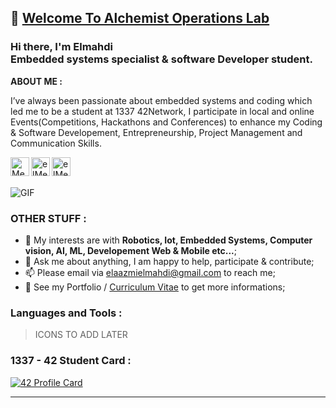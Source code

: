 ## 👋 [Welcome To Alchemist Operations Lab](https://github.com/Alcheemiist/Alcheemiist)

### Hi there, I'm Elmahdi <br> Embedded systems specialist & software Developer student.

**ABOUT ME :**

 I’ve always been passionate about embedded systems and coding which led me to be a student at 1337 42Network, 
 I participate in local and online Events(Competitions, Hackathons and Conferences) to enhance my Coding & Software Developement, Entrepreneurship, Project  Management and   Communication  Skills.


<a  href="https://www.linkedin.com/in/elmahdielaazmi/"><img  align="left"  alt="Mehdi's LinkdeIn"  width="30px"  src="https://cdn.jsdelivr.net/npm/simple-icons@v3/icons/linkedin.svg"/>
</a>

<a  href="https://www.instagram.com/elmahdielaazmi/">
<img  align="left"  alt="elMehdi's Instagram"  width="30px"  src="https://cdn.jsdelivr.net/npm/simple-icons@v3/icons/instagram.svg"  />
</a>

<a  href="https://www.facebook.com/elmahdielaazmi">
<img  align="left"  alt="elMehdi's facebook"  width="30px"  src="https://cdn.jsdelivr.net/npm/simple-icons@v3/icons/facebook.svg"  />
</a>

<br>
<br>

<img  align="center
"  alt="GIF"  src="https://i.pinimg.com/originals/68/f3/ff/68f3ff8ddc1699f6234abee4e1d58dd9.gif"  />

### OTHER STUFF :

- 🤔 My interests are with **Robotics, Iot, Embedded Systems, Computer vision, AI, ML, Developement Web & Mobile etc...**; 
- 💬 Ask me about anything, I am happy to help, participate & contribute;
- 📫 Please email via elaazmielmahdi@gmail.com to reach me;
- 📝 See my Portfolio / [Curriculum Vitae](https://www.eelaazmi.me) to get more informations;

### Languages and Tools :

 > ICONS TO ADD LATER 
 
### 1337 - 42 Student Card :

[![42 Profile Card](https://1337-readme.vercel.app/api/profile?cursus=42&dark=true&login=eelaazmi)](https://github.com/mohouyizme/1337-readme)
</p>

--- 
